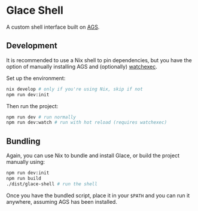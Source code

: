 # Glace Shell

A custom shell interface built on [AGS](https://github.com/Aylur/ags).

## Development

It is recommended to use a Nix shell to pin dependencies, but you have the option
of manually installing AGS and (optionally) [watchexec](https://github.com/watchexec/watchexec).

Set up the environment:

```bash
nix develop # only if you're using Nix, skip if not
npm run dev:init
```

Then run the project:

```bash
npm run dev # run normally
npm run dev:watch # run with hot reload (requires watchexec)
```

## Bundling

Again, you can use Nix to bundle and install Glace, or build
the project manually using:

```bash
npm run dev:init
npm run build
./dist/glace-shell # run the shell
```

Once you have the bundled script, place it in your `$PATH`
and you can run it anywhere, assuming
AGS has been installed.
